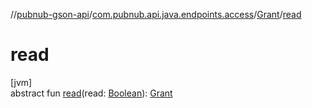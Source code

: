 //[pubnub-gson-api](../../../index.md)/[com.pubnub.api.java.endpoints.access](../index.md)/[Grant](index.md)/[read](read.md)

# read

[jvm]\
abstract fun [read](read.md)(read: [Boolean](https://kotlinlang.org/api/latest/jvm/stdlib/kotlin-stdlib/kotlin/-boolean/index.html)): [Grant](index.md)
